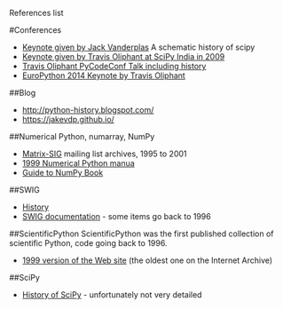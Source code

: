 References list

#Conferences
- [Keynote given by Jack Vanderplas](https://www.youtube.com/watch?v=5GlNDD7qbP4&index=3&list=PLYx7XA2nY5Gcpabmu61kKcToLz0FapmHu) A schematic history of scipy
- [Keynote given by Travis Oliphant at SciPy India in 2009](http://www.slideshare.net/enthought/scipy-india-2009)
- [Travis Oliphant PyCodeConf Talk including history](http://codeconf.s3.amazonaws.com/2011/pycodeconf/talks/PyCodeConf2011%20-%20Travis%20Oliphant.pdf)
- [EuroPython 2014 Keynote by Travis Oliphant](https://speakerdeck.com/teoliphant/europython-keynote-july-25-2014)

##Blog
- http://python-history.blogspot.com/
- https://jakevdp.github.io/

##Numerical Python, numarray, NumPy
 - [Matrix-SIG](http://mail.python.org/pipermail/matrix-sig/) mailing list archives, 1995 to 2001
 - [1999 Numerical Python manua](http://www.lassp.cornell.edu/sethna/DM/Documentation/numpy.pdf)
 - [Guide to NumPy Book](http://web.mit.edu/dvp/Public/numpybook.pdf) 


##SWIG
 - [History](http://www.swig.org/history.html)
 - [SWIG documentation](http://www.swig.org/doc.html) - some items go back to 1996

##ScientificPython
ScientificPython was the first published collection of scientific Python, code going back to 1996.
 - [1999 version of the Web site](https://web.archive.org/web/19991005025855/http://starship.python.net/crew/hinsen/scientific.html) (the oldest one on the Internet Archive)

##SciPy
 - [History of SciPy](http://wiki.scipy.org/History_of_SciPy) - unfortunately not very detailed
